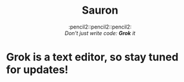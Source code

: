 <h1 align="center">Sauron</h1>

<div
align="center">
:pencil2::pencil2::pencil2:
</div>

<div align="center">
	<em>Don't just write code: <b>Grok</b> it</em>
</div>

# Grok is a text editor, so stay tuned for updates!
